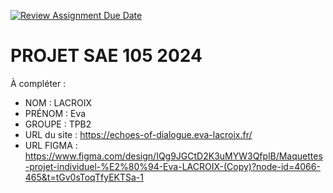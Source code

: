 [![Review Assignment Due Date](https://classroom.github.com/assets/deadline-readme-button-22041afd0340ce965d47ae6ef1cefeee28c7c493a6346c4f15d667ab976d596c.svg)](https://classroom.github.com/a/tqlspz30)
# PROJET SAE 105 2024

À compléter :

- NOM : LACROIX
- PRÉNOM : Eva
- GROUPE : TPB2
- URL du site : https://echoes-of-dialogue.eva-lacroix.fr/
- URL FIGMA : https://www.figma.com/design/IQg9JGCtD2K3uMYW3QfplB/Maquettes-projet-individuel-%E2%80%94-Eva-LACROIX-(Copy)?node-id=4066-465&t=tGv0sToqTfyEKTSa-1 
